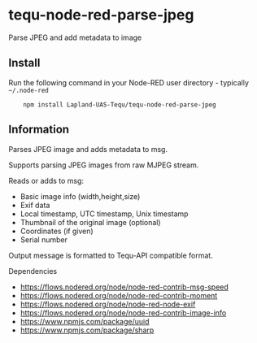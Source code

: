 tequ-node-red-parse-jpeg
=====================

Parse JPEG and add metadata to image

## Install

Run the following command in your Node-RED user directory - typically `~/.node-red`

        npm install Lapland-UAS-Tequ/tequ-node-red-parse-jpeg

## Information

Parses JPEG image and adds metadata to msg.

Supports parsing JPEG images from raw MJPEG stream.

Reads or adds to msg:
 - Basic image info (width,height,size) 
 - Exif data
 - Local timestamp, UTC timestamp, Unix timestamp 
 - Thumbnail of the original image (optional)
 - Coordinates (if given)
 - Serial number 

 Output message is formatted to Tequ-API compatible format.

Dependencies
- https://flows.nodered.org/node/node-red-contrib-msg-speed
- https://flows.nodered.org/node/node-red-contrib-moment
- https://flows.nodered.org/node/node-red-node-exif
- https://flows.nodered.org/node/node-red-contrib-image-info
- https://www.npmjs.com/package/uuid
- https://www.npmjs.com/package/sharp

